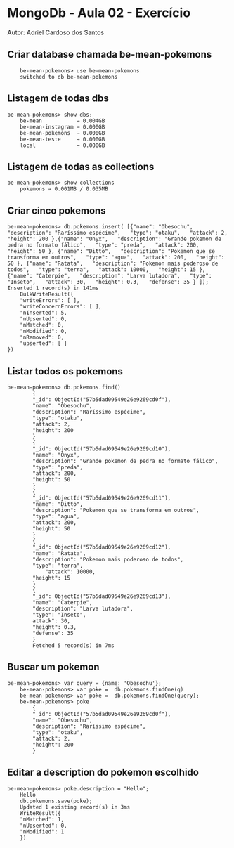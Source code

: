 # MongoDb - Aula 02 - Exercício
Autor: Adriel Cardoso dos Santos

## Criar database chamada be-mean-pokemons
		be-mean-pokemons> use be-mean-pokemons
		switched to db be-mean-pokemons

## Listagem de todas dbs

    be-mean-pokemons> show dbs;
		be-mean           → 0.004GB
		be-mean-instagram → 0.000GB
		be-mean-pokemons  → 0.000GB
		be-mean-teste     → 0.000GB
		local             → 0.000GB

  
## Listagem de todas as collections

    be-mean-pokemons> show collections
		pokemons → 0.001MB / 0.035MB
  
## Criar cinco pokemons

    be-mean-pokemons> db.pokemons.insert( [{"name": "Obesochu",   "description": "Raríssimo espécime",   "type": "otaku",   "attack": 2,   "height": 200 },{"name": "Onyx",   "description": "Grande pokemon de pedra no formato fálico",   "type": "preda",   "attack": 200,   "height": 50 }, {"name": "Ditto",   "description": "Pokemon que se transforma em outros",   "type": "agua",   "attack": 200,   "height": 50 }, {"name": "Ratata",   "description": "Pokemon mais poderoso de todos",   "type": "terra",   "attack": 10000,   "height": 15 },{"name": "Caterpie",   "description": "Larva lutadora",   "type": "Inseto",   "attack": 30,   "height": 0.3,   "defense": 35 } ]);
	Inserted 1 record(s) in 141ms
		BulkWriteResult({
  		"writeErrors": [ ],
  		"writeConcernErrors": [ ],
  		"nInserted": 5,
  		"nUpserted": 0,
  		"nMatched": 0,
  		"nModified": 0,
  		"nRemoved": 0,
  		"upserted": [ ]
	})

## Listar todos os pokemons

    be-mean-pokemons> db.pokemons.find()
			{
  			"_id": ObjectId("57b5dad09549e26e9269cd0f"),
  			"name": "Obesochu",
  			"description": "Raríssimo espécime",
  			"type": "otaku",
  			"attack": 2,
  			"height": 200
			}
			{
  			"_id": ObjectId("57b5dad09549e26e9269cd10"),
  			"name": "Onyx",
  			"description": "Grande pokemon de pedra no formato fálico",
  			"type": "preda",
  			"attack": 200,
  			"height": 50
			}
			{		
  			"_id": ObjectId("57b5dad09549e26e9269cd11"),
  			"name": "Ditto",
  			"description": "Pokemon que se transforma em outros",
  			"type": "agua",
  			"attack": 200,
  			"height": 50
			}
			{
  			"_id": ObjectId("57b5dad09549e26e9269cd12"),
  			"name": "Ratata",
  			"description": "Pokemon mais poderoso de todos",
  			"type": "terra",
				"attack": 10000,
  			"height": 15
			}
			{
  			"_id": ObjectId("57b5dad09549e26e9269cd13"),
  			"name": "Caterpie",
  			"description": "Larva lutadora",
  			"type": "Inseto",
  			attack": 30,
  			"height": 0.3,
  			"defense": 35
			}
			Fetched 5 record(s) in 7ms

  
## Buscar um pokemon

	
    be-mean-pokemons> var query = {name: 'Obesochu'};
		be-mean-pokemons> var poke =  db.pokemons.findOne(q)
		be-mean-pokemons> var poke =  db.pokemons.findOne(query);
		be-mean-pokemons> poke
			{
  			"_id": ObjectId("57b5dad09549e26e9269cd0f"),
  			"name": "Obesochu",
  			"description": "Raríssimo espécime",
  			"type": "otaku",
  			"attack": 2,
  			"height": 200
			}


  
## Editar a description do pokemon escolhido

    be-mean-pokemons> poke.description = "Hello";
		Hello
		db.pokemons.save(poke);
		Updated 1 existing record(s) in 3ms
		WriteResult({
  		"nMatched": 1,
  		"nUpserted": 0,
  		"nModified": 1
		})

